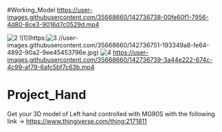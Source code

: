 #Working_Model
https://user-images.githubusercontent.com/35668660/142736738-00fe60f1-7956-4d80-8ce3-9016d7c0529d.mp4

![2](https://user-images.githubusercontent.com/35668660/142736747-192dd64a-014b-44a1-8b41-bb53c9cec16e.jpg)
![1](https:![3](https://user-images.githubusercontent.com/35668660/142736753-d2222bd3-cd8e-47c2-9f40-7eb4ab471beb.jpg)
//user-images.githubusercontent.com/35668660/142736751-193349a8-fe64-4892-90a2-9ee45453796e.jpg)
![4](https://user-images.githubusercontent.com/35668660/142736755-771bf678-0117-4db1-88d7-c07b6a88c01a.jpg)
https://user-images.githubusercontent.com/35668660/142736739-3a44e222-674c-4c99-af79-6afc5bf7c63b.mp4


# Project_Hand
Get your 3D model of Left hand controlled with MG90S with the following link -> 
https://www.thingiverse.com/thing:2171811

